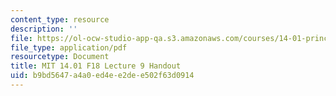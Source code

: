 ```yaml
---
content_type: resource
description: ''
file: https://ol-ocw-studio-app-qa.s3.amazonaws.com/courses/14-01-principles-of-microeconomics-fall-2018/b9bd5647a4a0ed4ee2dee502f63d0914_MIT14_01F18_handout9.pdf
file_type: application/pdf
resourcetype: Document
title: MIT 14.01 F18 Lecture 9 Handout
uid: b9bd5647-a4a0-ed4e-e2de-e502f63d0914
---
```

